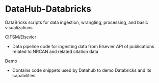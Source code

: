 # DataHub-Databricks
DataBricks scripts for data ingestion, wrangling, processing, and basic visualizations. 

CITSM/Elsevier 
- Data pipeline code for ingesting data from Elsevier API of publications related to NRCAN and related citation data

Demo
- Contains code snippets used by Datahub to demo Databricks and its capabilities
